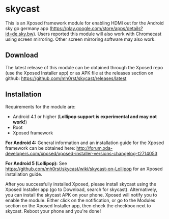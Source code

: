 # skycast

This is an Xposed framework module for enabling HDMI out for the Android sky go germany app (<https://play.google.com/store/apps/details?id=de.sky.bw>). Users reported this module will also work with Chromecast using screen mirroring. Other screen mirroring software may also work.

## Download

The latest release of this module can be obtained through the Xposed repo (use the Xposed Installer app) or as APK file at the releases section on github: https://github.com/mh0rst/skycast/releases/latest

## Installation

Requirements for the module are:
* Android 4.1 or higher (**Lollipop support is experimental and may not work!**)
* Root
* Xposed framework

**For Android 4:** General information and an installation guide for the Xposed framework can be obtained here: http://forum.xda-developers.com/xposed/xposed-installer-versions-changelog-t2714053

**For Android 5 (Lollipop):** See https://github.com/mh0rst/skycast/wiki/skycast-on-Lollipop for an Xposed installation guide.

After you successfully installed Xposed, please install skycast using the Xposed Installer app (go to Download, search for skycast). Alternatively, you can install the skycast APK on your phone.
Xposed will notify you to enable the module. Either click on the notification, or go to the Modules section on the Xposed Installer app, then check the checkbox next to skycast. Reboot your phone and you're done!
